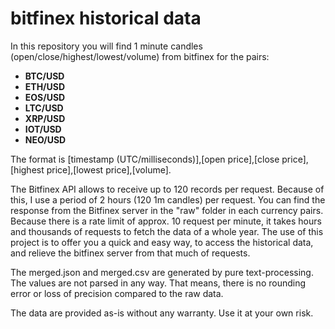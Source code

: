# bitfinex historical data
In this repository you will find 1 minute candles (open/close/highest/lowest/volume) from bitfinex for the pairs:

*  **BTC/USD**
*  **ETH/USD**
*  **EOS/USD**
*  **LTC/USD**
*  **XRP/USD**
*  **IOT/USD**
*  **NEO/USD**

The format is [timestamp (UTC/milliseconds)],[open price],[close price],[highest price],[lowest price],[volume].

The Bitfinex API allows to receive up to 120 records per request. Because of this, I use a period of 2 hours (120 1m candles) per request. You can find the response from the Bitfinex server in the "raw" folder in each currency pairs. Because there is a rate limit of approx. 10 request per minute, it takes hours and thousands of requests to fetch the data of a whole year. The use of this project is to offer you a quick and easy way, to access the historical data, and relieve the bitfinex server from that much of requests.

The merged.json and merged.csv are generated by pure text-processing. The values are not parsed in any way. That means, there is no rounding error or loss of precision compared to the raw data.

The data are provided as-is without any warranty. Use it at your own risk.